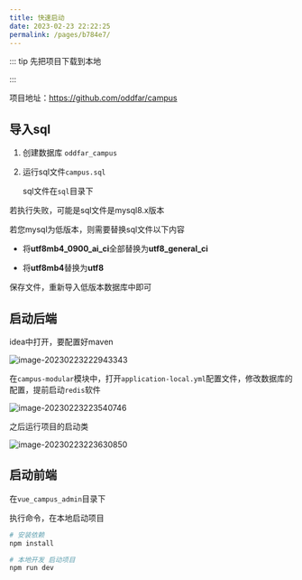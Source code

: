 ```yaml
---
title: 快速启动
date: 2023-02-23 22:22:25
permalink: /pages/b784e7/
---
```

::: tip 先把项目下载到本地

:::

项目地址：<https://github.com/oddfar/campus>

## 导入sql

1. 创建数据库 `oddfar_campus`

2. 运行sql文件`campus.sql`

   sql文件在`sql`目录下

若执行失败，可能是sql文件是mysql8.x版本

若您mysql为低版本，则需要替换sql文件以下内容

- 将**utf8mb4_0900_ai_ci**全部替换为**utf8_general_ci**

- 将**utf8mb4**替换为**utf8**

保存文件，重新导入低版本数据库中即可



## 启动后端

idea中打开，要配置好maven

![image-20230223222943343](https://gcore.jsdelivr.net/gh/oddfar/static/campus/doc/image-20230223222943343.png)

在`campus-modular`模块中，打开`application-local.yml`配置文件，修改数据库的配置，提前启动`redis`软件

![image-20230223223540746](https://gcore.jsdelivr.net/gh/oddfar/static/campus/doc/image-20230223223540746.png)

之后运行项目的启动类

![image-20230223223630850](https://gcore.jsdelivr.net/gh/oddfar/static/campus/doc/image-20230223223630850.png)

## 启动前端

在`vue_campus_admin`目录下

执行命令，在本地启动项目

```sh
# 安装依赖
npm install

# 本地开发 启动项目
npm run dev
```

